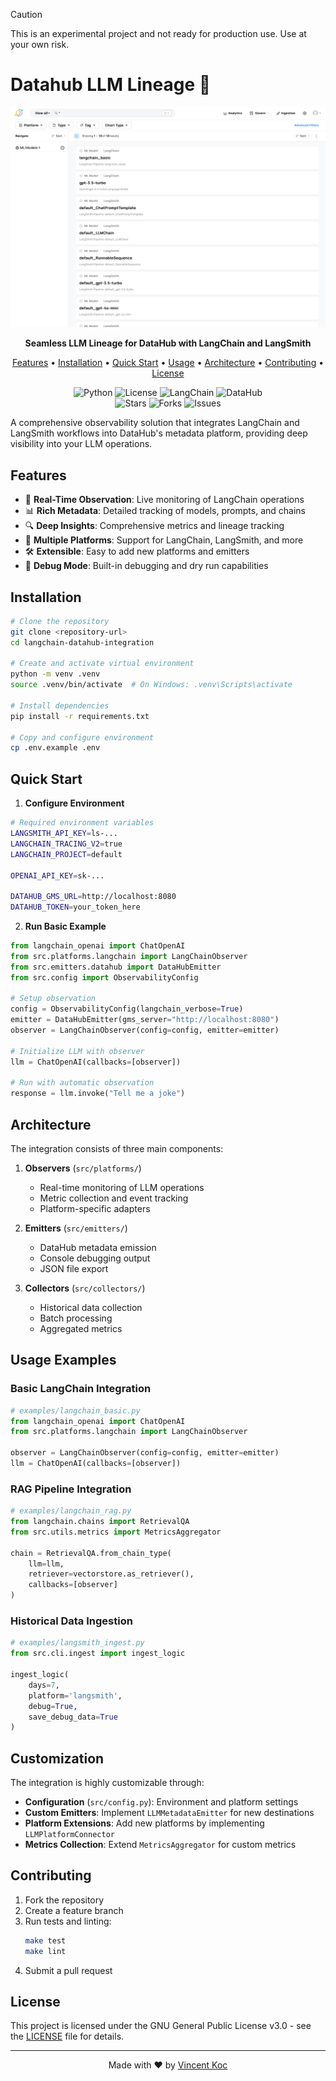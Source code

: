 > [!CAUTION]
> This is an experimental project and not ready for production use. Use at your own risk.

# Datahub LLM Lineage 🔗

<p align="center">
  <img src="screenshot.png" alt="Screenshot" width="700"/>
</p>

<p align="center">
  <strong>Seamless LLM Lineage for DataHub with LangChain and LangSmith</strong>
</p>

<p align="center">
  <a href="#features">Features</a> •
  <a href="#installation">Installation</a> •
  <a href="#quick-start">Quick Start</a> •
  <a href="#usage">Usage</a> •
  <a href="#architecture">Architecture</a> •
  <a href="#contributing">Contributing</a> •
  <a href="#license">License</a>
</p>

<p align="center">
  <img src="https://img.shields.io/badge/python-3.8+-blue.svg" alt="Python">
  <img src="https://img.shields.io/badge/license-GPL--3.0-green.svg" alt="License">
  <img src="https://img.shields.io/badge/LangChain-Integrated-orange.svg" alt="LangChain">
  <img src="https://img.shields.io/badge/DataHub-Compatible-purple.svg" alt="DataHub">
  <br/>
  <img src="https://img.shields.io/github/stars/vincentkoc/natilius" alt="Stars">
  <img src="https://img.shields.io/github/forks/vincentkoc/natilius" alt="Forks">
  <img src="https://img.shields.io/github/issues/vincentkoc/natilius" alt="Issues">
</p>

A comprehensive observability solution that integrates LangChain and LangSmith workflows into DataHub's metadata platform, providing deep visibility into your LLM operations.

## Features

- 🔄 **Real-Time Observation**: Live monitoring of LangChain operations
- 📊 **Rich Metadata**: Detailed tracking of models, prompts, and chains
- 🔍 **Deep Insights**: Comprehensive metrics and lineage tracking
- 🚀 **Multiple Platforms**: Support for LangChain, LangSmith, and more
- 🛠 **Extensible**: Easy to add new platforms and emitters
- 🧪 **Debug Mode**: Built-in debugging and dry run capabilities

## Installation

```bash
# Clone the repository
git clone <repository-url>
cd langchain-datahub-integration

# Create and activate virtual environment
python -m venv .venv
source .venv/bin/activate  # On Windows: .venv\Scripts\activate

# Install dependencies
pip install -r requirements.txt

# Copy and configure environment
cp .env.example .env
```

## Quick Start

1. **Configure Environment**

```bash
# Required environment variables
LANGSMITH_API_KEY=ls-...
LANGCHAIN_TRACING_V2=true
LANGCHAIN_PROJECT=default

OPENAI_API_KEY=sk-...

DATAHUB_GMS_URL=http://localhost:8080
DATAHUB_TOKEN=your_token_here
```

2. **Run Basic Example**

```python
from langchain_openai import ChatOpenAI
from src.platforms.langchain import LangChainObserver
from src.emitters.datahub import DataHubEmitter
from src.config import ObservabilityConfig

# Setup observation
config = ObservabilityConfig(langchain_verbose=True)
emitter = DataHubEmitter(gms_server="http://localhost:8080")
observer = LangChainObserver(config=config, emitter=emitter)

# Initialize LLM with observer
llm = ChatOpenAI(callbacks=[observer])

# Run with automatic observation
response = llm.invoke("Tell me a joke")
```

## Architecture

The integration consists of three main components:

1. **Observers** (`src/platforms/`)
   - Real-time monitoring of LLM operations
   - Metric collection and event tracking
   - Platform-specific adapters

2. **Emitters** (`src/emitters/`)
   - DataHub metadata emission
   - Console debugging output
   - JSON file export

3. **Collectors** (`src/collectors/`)
   - Historical data collection
   - Batch processing
   - Aggregated metrics

## Usage Examples

### Basic LangChain Integration

```python
# examples/langchain_basic.py
from langchain_openai import ChatOpenAI
from src.platforms.langchain import LangChainObserver

observer = LangChainObserver(config=config, emitter=emitter)
llm = ChatOpenAI(callbacks=[observer])
```

### RAG Pipeline Integration

```python
# examples/langchain_rag.py
from langchain.chains import RetrievalQA
from src.utils.metrics import MetricsAggregator

chain = RetrievalQA.from_chain_type(
    llm=llm,
    retriever=vectorstore.as_retriever(),
    callbacks=[observer]
)
```

### Historical Data Ingestion

```python
# examples/langsmith_ingest.py
from src.cli.ingest import ingest_logic

ingest_logic(
    days=7,
    platform='langsmith',
    debug=True,
    save_debug_data=True
)
```

## Customization

The integration is highly customizable through:

- **Configuration** (`src/config.py`): Environment and platform settings
- **Custom Emitters**: Implement `LLMMetadataEmitter` for new destinations
- **Platform Extensions**: Add new platforms by implementing `LLMPlatformConnector`
- **Metrics Collection**: Extend `MetricsAggregator` for custom metrics

## Contributing

1. Fork the repository
2. Create a feature branch
3. Run tests and linting:
   ```bash
   make test
   make lint
   ```
4. Submit a pull request

## License

This project is licensed under the GNU General Public License v3.0 - see the [LICENSE](LICENSE) file for details.

---

<p align="center">
  Made with ❤️ by <a href="https://github.com/vincentkoc">Vincent Koc</a>
</p>
